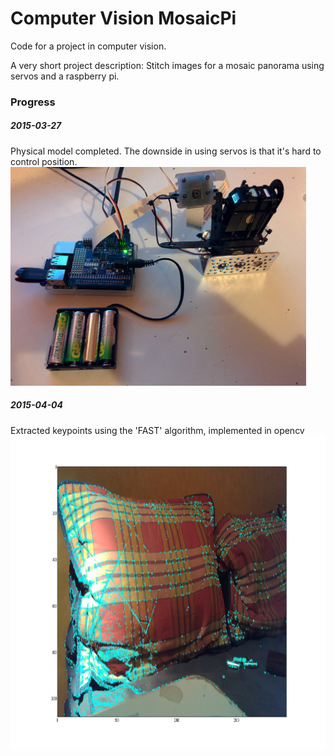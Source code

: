 # Computer Vision MosaicPi
Code for a project in computer vision.

A very short project description: Stitch images for a mosaic panorama using servos and a raspberry pi.

### Progress

##### 2015-03-27
Physical model completed. The downside in using servos is that it's hard to control position.
<img src="images/model.jpg" height="350" alt="Screenshot"/>

##### 2015-04-04
Extracted keypoints using the 'FAST' algorithm, implemented in opencv
<img src="images/sample7.png" height="500" alt="Screenshot"/>
